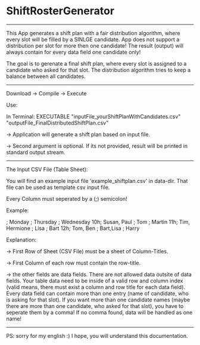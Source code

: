 # ShiftRosterGenerator

------

This App generates a shift plan with a fair distribution algorithm, where every slot will be filled by a SINLGE candidate.
App does not support a distribution per slot for more then one candidate! The result (output) will always contain for every data field one candidate only!

The goal is to gerenate a final shift plan, where every slot is assigned to a candidate who asked for that slot.
The distribution algorithm tries to keep a balance between all candidates.

------

Download -> Compile -> Execute

Use:

In Terminal:
EXECUTABLE "inputFile_yourShiftPlanWithCandidates.csv" "outputFile_FinalDistributedShiftPlan.csv"

-> Application will generate a shift plan based on input file.

-> Second argument is optional. If its not provided, result will be printed in standard output stream.

------

The Input CSV File (Table Sheet):

You will find an example input file 'example_shiftplan.csv' in data-dir. That file can be used as template csv input file.

Every Column must seperated by a (;) semicolon!

Example:

   ;  Monday        ; Thursday  ; Wednesday
10h;  Susan, Paul   ; Tom       ; Martin
11h;  Tim, Hermione ; Lisa      ; Bart 
12h;  Tom, Ben      ; Bart,Lisa ; Harry


Explanation:

-> First Row of Sheet (CSV File) must be a sheet of Column-Titles.

-> First Column of each row must contain the row-title.

-> the other fields are data fields. There are not allowed data outsite of data fields. Your table data need to be inside of a valid row and column index (valid means, there must exist a column and row title for each data field). Every data field can contain more than one entry (name of candidate, who is asking for that slot). If you want more than one candidate names (maybe there are more than one candidate, who asked for that slot), you have to seperate them by a comma! If no comma found, data will be handled as one name!

------

PS: sorry for my english :) I hope, you will understand this documentation.
